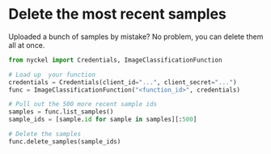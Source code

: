 # Delete the most recent samples

Uploaded a bunch of samples by mistake? No problem, you can delete them all at once.

``` py
from nyckel import Credentials, ImageClassificationFunction

# Load up  your function
credentials = Credentials(client_id="...", client_secret="...")
func = ImageClassificationFunction("<function_id>", credentials)

# Pull out the 500 more recent sample ids
samples = func.list_samples()
sample_ids = [sample.id for sample in samples][:500]

# Delete the samples
func.delete_samples(sample_ids)
```
